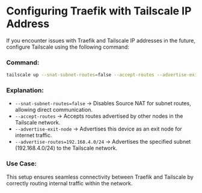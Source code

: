 
# Configuring Traefik with Tailscale IP Address  

If you encounter issues with Traefik and Tailscale IP addresses in the future, configure Tailscale using the following command:  

### Command:  
```sh
tailscale up --snat-subnet-routes=false --accept-routes --advertise-exit-node --advertise-routes=192.168.4.0/24
```

### Explanation:  
- `--snat-subnet-routes=false` → Disables Source NAT for subnet routes, allowing direct communication.  
- `--accept-routes` → Accepts routes advertised by other nodes in the Tailscale network.  
- `--advertise-exit-node` → Advertises this device as an exit node for internet traffic.  
- `--advertise-routes=192.168.4.0/24` → Advertises the specified subnet (192.168.4.0/24) to the Tailscale network.  

### Use Case:  
This setup ensures seamless connectivity between Traefik and Tailscale by correctly routing internal traffic within the network.
